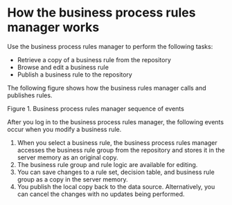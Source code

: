 <!-- image -->

# How the business process rules manager works

Use the business process rules manager to perform the following tasks:

- Retrieve a copy of a business rule from the repository
- Browse and edit a business rule
- Publish a business rule to the repository

The following figure shows how the business rules manager calls and publishes rules.

Figure 1.  Business process rules manager sequence of events

<!-- image -->

After you log in to the business process rules manager, the following events occur when you
modify a business rule.

1. When you select a business rule, the business process rules manager accesses the business rule
group from the repository and stores it in the server memory as an original copy.
2. The business rule group and rule logic are available for editing.
3. You can save changes to a rule set, decision table, and business rule group as a copy in the
server memory.
4. You publish the local copy back to the data source. Alternatively, you can cancel the changes
with no updates being performed.